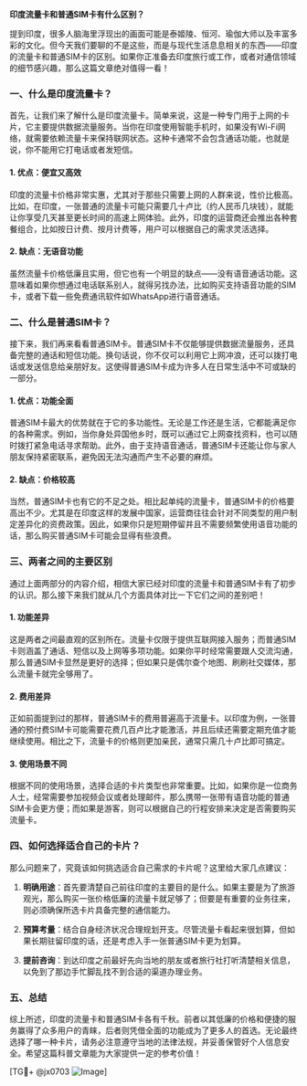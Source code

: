 **印度流量卡和普通SIM卡有什么区别？**

提到印度，很多人脑海里浮现出的画面可能是泰姬陵、恒河、瑜伽大师以及丰富多彩的文化。但今天我们要聊的不是这些，而是与现代生活息息相关的东西——印度的流量卡和普通SIM卡的区别。如果你正准备去印度旅行或工作，或者对通信领域的细节感兴趣，那么这篇文章绝对值得一看！

### 一、什么是印度流量卡？

首先，让我们来了解什么是印度流量卡。简单来说，这是一种专门用于上网的卡片，它主要提供数据流量服务。当你在印度使用智能手机时，如果没有Wi-Fi网络，就需要依赖流量卡来保持联网状态。这种卡通常不会包含通话功能，也就是说，你不能用它打电话或者发短信。

#### 1. 优点：便宜又高效
印度的流量卡价格非常实惠，尤其对于那些只需要上网的人群来说，性价比极高。比如，在印度，一张普通的流量卡可能只需要几十卢比（约人民币几块钱），就能让你享受几天甚至更长时间的高速上网体验。此外，印度的运营商还会推出各种套餐组合，比如按日计费、按月计费等，用户可以根据自己的需求灵活选择。

#### 2. 缺点：无语音功能
虽然流量卡价格低廉且实用，但它也有一个明显的缺点——没有语音通话功能。这意味着如果你想通过电话联系别人，就得另找办法，比如购买支持语音功能的SIM卡，或者下载一些免费通讯软件如WhatsApp进行语音通话。

### 二、什么是普通SIM卡？

接下来，我们再来看看普通SIM卡。普通SIM卡不仅能够提供数据流量服务，还具备完整的通话和短信功能。换句话说，你不仅可以利用它上网冲浪，还可以拨打电话或发送信息给亲朋好友。这使得普通SIM卡成为许多人在日常生活中不可或缺的一部分。

#### 1. 优点：功能全面
普通SIM卡最大的优势就在于它的多功能性。无论是工作还是生活，它都能满足你的各种需求。例如，当你身处异国他乡时，既可以通过它上网查找资料，也可以随时拨打紧急电话寻求帮助。此外，由于支持语音通话，普通SIM卡还能让你与家人朋友保持紧密联系，避免因无法沟通而产生不必要的麻烦。

#### 2. 缺点：价格较高
当然，普通SIM卡也有它的不足之处。相比起单纯的流量卡，普通SIM卡的价格要高出不少。尤其是在印度这样的发展中国家，运营商往往会针对不同类型的用户制定差异化的资费政策。因此，如果你只是短期停留并且不需要频繁使用语音功能的话，那么购买普通SIM卡可能会显得有些浪费。

### 三、两者之间的主要区别

通过上面两部分的内容介绍，相信大家已经对印度的流量卡和普通SIM卡有了初步的认识。那么接下来我们就从几个方面具体对比一下它们之间的差别吧！

#### 1. 功能差异
这是两者之间最直观的区别所在。流量卡仅限于提供互联网接入服务；而普通SIM卡则涵盖了通话、短信以及上网等多项功能。如果你平时经常需要跟人交流沟通，那么普通SIM卡显然是更好的选择；但如果只是偶尔查个地图、刷刷社交媒体，那么流量卡就完全够用了。

#### 2. 费用差异
正如前面提到过的那样，普通SIM卡的费用普遍高于流量卡。以印度为例，一张普通的预付费SIM卡可能需要花费几百卢比才能激活，并且后续还需要定期充值才能继续使用。相比之下，流量卡的价格则更加亲民，通常只需几十卢比即可搞定。

#### 3. 使用场景不同
根据不同的使用场景，选择合适的卡片类型也非常重要。比如，如果你是一位商务人士，经常需要参加视频会议或者处理邮件，那么携带一张带有语音功能的普通SIM卡会更方便；而如果是游客，则可以根据自己的行程安排来决定是否需要购买流量卡。

### 四、如何选择适合自己的卡片？

那么问题来了，究竟该如何挑选适合自己需求的卡片呢？这里给大家几点建议：

1. **明确用途**：首先要清楚自己前往印度的主要目的是什么。如果主要是为了旅游观光，那么购买一张价格低廉的流量卡就足够了；但要是有重要的业务往来，则必须确保所选卡片具备完整的通信能力。
   
2. **预算考量**：结合自身经济状况合理规划开支。尽管流量卡看起来很划算，但如果长期驻留印度的话，还是考虑入手一张普通SIM卡更为划算。
   
3. **提前咨询**：到达印度之前最好先向当地的朋友或者旅行社打听清楚相关信息，以免到了那边手忙脚乱找不到合适的渠道办理业务。

### 五、总结

综上所述，印度的流量卡和普通SIM卡各有千秋。前者以其低廉的价格和便捷的服务赢得了众多用户的青睐，后者则凭借全面的功能成为了更多人的首选。无论最终选择了哪一种卡片，请务必注意遵守当地的法律法规，并妥善保管好个人信息安全。希望这篇科普文章能为大家提供一定的参考价值！

[TG💪+ @jx0703 ![Image](https://github.com/user-attachments/assets/dbca1d08-cadb-493c-b0ec-ad6f7a83f270)]
